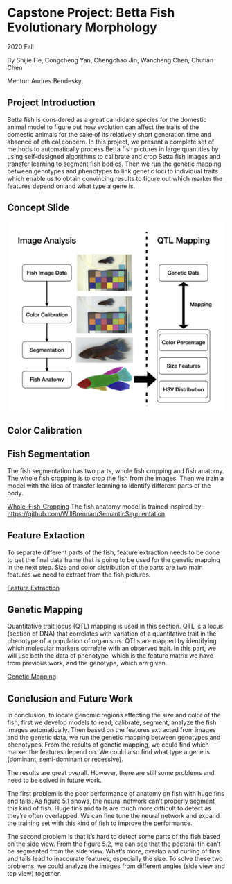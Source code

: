 # Capstone Project: Betta Fish Evolutionary Morphology

2020 Fall

By Shijie He, Congcheng Yan, Chengchao Jin, Wancheng Chen, Chutian Chen

Mentor: Andres Bendesky

## Project Introduction
Betta fish is considered as a great candidate species for the domestic animal model to figure out how evolution can affect the traits of the domestic animals for the sake of its relatively short generation time and absence of ethical concern. In this project, we present a complete set of methods to automatically process Betta fish pictures in large quantities by using self-designed algorithms to calibrate and crop Betta fish images and transfer learning to segment fish bodies. Then we run the genetic mapping between genotypes and phenotypes to link genetic loci to individual traits which enable us to obtain convincing results to figure out which marker the features depend on and what type a gene is.

## Concept Slide
![image](https://github.com/cct15/2020_capstone/blob/main/concept.png)

## Color Calibration

## Fish Segmentation
The fish segmentation has two parts, whole fish cropping and fish anatomy. The whole fish cropping is to crop the fish from the images. Then we train a model with the idea of transfer learning to identify different parts of the body. 

[Whole_Fish_Cropping](https://github.com/cct15/2020_capstone/blob/main/fish_segmentation/whole_fish_cropping.ipynb)
The fish anatomy model is trained inspired by: https://github.com/WillBrennan/SemanticSegmentation
## Feature Extaction
To separate different parts of the fish, feature extraction needs to be done to get the final data frame that is going to be used for the genetic mapping in the next step. Size and color distribution of the parts are two main features we need to extract from the fish pictures. 

[Feature Extraction](https://github.com/cct15/2020_capstone/tree/main/feature_extraction)

## Genetic Mapping
Quantitative trait locus (QTL) mapping is used in this section. QTL is a locus (section of DNA) that correlates with variation of a quantitative trait in the phenotype of a population of organisms. QTLs are mapped by identifying which molecular markers correlate with an observed trait. In this part, we will use both the data of phenotype, which is the feature matrix we have from previous work, and the genotype, which are given. 

[Genetic Mapping](https://github.com/cct15/2020_capstone/blob/main/genetic_mapping/qtl.Rmd)

## Conclusion and Future Work
In conclusion, to locate genomic regions affecting the size and color of the fish, first we develop models to read, calibrate, segment, analyze the fish images automatically. Then based on the features extracted from images and the genetic data, we run the genetic mapping between genotypes and phenotypes. From the results of genetic mapping, we could find which marker the features depend on. We could also find what type a gene is (dominant, semi-dominant or recessive).

The results are great overall. However, there are still some problems and need to be solved in future work.

The first problem is the poor performance of anatomy on fish with huge fins and tails. As figure 5.1 shows, the neural network can’t properly segment this kind of fish. Huge fins and tails are much more difficult to detect as they’re often overlapped. We can fine tune the neural network and expand the training set with this kind of fish to improve the performance.

The second problem is that it’s hard to detect some parts of the fish based on the side view. From the figure 5.2, we can see that the pectoral fin can’t be segmented from the side view. What’s more, overlap and curling of fins and tails lead to inaccurate features, especially the size. To solve these two problems, we could analyze the images from different angles (side view and top view) together.
